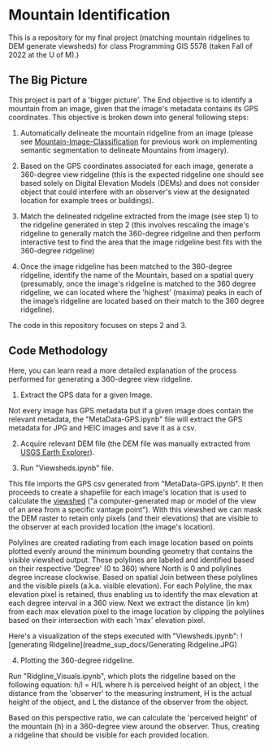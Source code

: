 # Mountain Identification
This is a repository for my final project (matching mountain ridgelines to DEM generate viewsheds) for class Programming GIS 5578 (taken Fall of 2022 at the U of M).)

## The Big Picture
This project is part of a 'bigger picture'. The End objective is to identify a mountain from an image, given that the image's metadata contains its GPS coordinates. This objective is broken down into general following steps:

1. Automatically delineate the mountain ridgeline from an image (please see [Mountain-Image-Classification](https://github.com/mmarsole/Mountain-Image-Classification) for previous work on implementing semantic segmentation to delineate Mountains from imagery).  

2. Based on the GPS coordinates associated for each image, generate a 360-degree view ridgeline (this is the expected ridgeline one should see based solely on Digital Elevation Models (DEMs) and does not consider object that could interfere with an observer's view at the designated location for example trees or buildings).

3. Match the delineated ridgeline extracted from the image (see step 1) to the ridgeline generated in step 2 (this involves rescaling the image's ridgeline to generally match the 360-degree ridgeline and then perform interactive test to find the area that the image ridgeline best fits with the 360-degree ridgeline)

4. Once the image ridgeline has been matched to the 360-degree ridgeline, identify the name of the Mountain, based on a spatial query (presumably, once the image's ridgeline is matched to the 360 degree ridgeline, we can located where the 'highest' (maxima) peaks in each of the image’s ridgeline are located based on their match to the 360 degree ridgeline). 

The code in this repository focuses on steps 2 and 3. 

## Code Methodology 
Here, you can learn read a more detailed explanation of the process performed for generating a 360-degree view ridgeline. 

1. Extract the GPS data for a given Image. 

Not every image has GPS metadata but if a given image does contain the relevant metadata, the "MetaData-GPS.ipynb" file will extract the GPS metadata for JPG and HEIC images and save it as a csv. 

2. Acquire relevant DEM file (the DEM file was manually extracted from [USGS Earth Explorer](https://earthexplorer.usgs.gov/)).

3. Run "Viewsheds.ipynb" file. 

This file imports the GPS csv generated from "MetaData-GPS.ipynb". It then proceeds to create a shapefile for each image's location that is used to calculate the [viewshed](https://pro.arcgis.com/en/pro-app/latest/tool-reference/spatial-analyst/viewshed.htm) ("a computer-generated map or model of the view of an area from a specific vantage point"). With this viewshed we can mask the DEM raster to retain only pixels (and their elevations) that are visible to the observer at each provided location (the image's location). 

Polylines are created radiating from each image location based on points plotted evenly around the minimum bounding geometry that contains the visible viewshed output. These polylines are labeled and identified based on their respective 'Degree' (0 to 360) where North is 0 and polylines degree increase clockwise. Based on spatial Join between these polylines and the visible pixels (a.k.a. visible elevation). For each Polyline, the max elevation pixel is retained, thus enabling us to identify the max elevation at each degree interval in a 360 view. Next we extract the distance (in km) from each max elevation pixel to the image location by clipping the polylines based on their intersection with each 'max' elevation pixel. 

Here's a visualization of the steps executed with "Viewsheds.ipynb":
![generating Ridgeline](readme_sup_docs/Generating Ridgeline.JPG)

4. Plotting the 360-degree ridgeline. 

Run "Ridgline_Visuals.ipynb", which plots the ridgeline based on the following equation: h/l = H/L where h is perceived height of an object, l the distance from the 'observer' to the measuring instrument, H is the actual height of the object, and L the distance of the observer from the object. 

Based on this perspective ratio, we can calculate the 'perceived height' of the mountain (h) in a 360-degree view around the observer. Thus, creating a ridgeline that should be visible for each provided location.  
 

